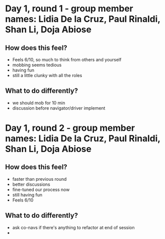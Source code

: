 # Day 1, round 1 - group member names: Lidia De la Cruz, Paul Rinaldi, Shan Li, Doja Abiose

## How does this feel?

- Feels 6/10, so much to think from others and yourself
- mobbing seems tedious
- having fun
- still a little clunky with all the roles

## What to do differently?

- we should mob for 10 min
- discussion before navigator/driver implement



# Day 1, round 2 - group member names: Lidia De la Cruz, Paul Rinaldi, Shan Li, Doja Abiose

## How does this feel?
- faster than previous round
- better discussions 
- fine-tuned our process now
- still having fun 
- Feels 6/10

## What to do differently?
- ask co-navs if there's anything to refactor at end of session 
- 

